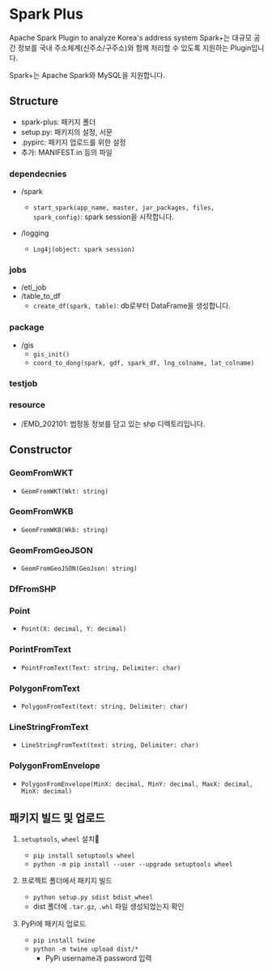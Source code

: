 # Spark Plus
Apache Spark Plugin to analyze Korea's address system
Spark+는 대규모 공간 정보를 국내 주소체계(신주소/구주소)와 함께 처리할 수 있도록 지원하는 Plugin입니다.

Spark+는 Apache Spark와 MySQL을 지원합니다.

## Structure
- spark-plus: 패키지 폴더
- setup.py: 패키지의 설정, 서문
- .pypirc: 패키지 업로드를 위한 설정
- 추가: MANIFEST.in 등의 파일

### dependecnies
- /spark
   - `start_spark(app_name, master, jar_packages, files, spark_config)`: spark session을 시작합니다.

- /logging
   - `Log4j(object: spark session)`

### jobs
- /etl_job
- /table_to_df
   - `create_df(spark, table)`: db로부터 DataFrame을 생성합니다.

### package 
- /gis
   - `gis_init()`
   - `coord_to_dong(spark, gdf, spark_df, lng_colname, lat_colname)`

### testjob

### resource
- /EMD_202101: 법정동 정보를 담고 있는 shp 디렉토리입니다.

## Constructor

### GeomFromWKT
- `GeomFromWKT(Wkt: string)`
### GeomFromWKB
- `GeomFromWKB(Wkb: string)`
### GeomFromGeoJSON
- `GeomFromGeoJSON(GeoJson: string)`
### DfFromSHP

### Point
- `Point(X: decimal, Y: decimal)`
### PorintFromText
- `PointFromText(Text: string, Delimiter: char)`
### PolygonFromText
- `PolygonFromText(text: string, Delimiter: char)`
### LineStringFromText
- `LineStringFromText(text: string, Delimiter: char)`
### PolygonFromEnvelope
- `PolygonFromEnvelope(MinX: decimal, MinY: decimal, MaxX: decimal, MinX: decimal)`

## 패키지 빌드 및 업로드
1. `setuptools`, `wheel` 설치
   - `pip install setuptools wheel`
   - `python -m pip install --user --upgrade setuptools wheel`
  
2. 프로젝트 폴더에서 패키지 빌드
   - `python setup.py sdist bdist_wheel`
   - dist 폴더에 `.tar.gz`, `.whl` 파일 생성되었는지 확인

3. PyPi에 패키지 업로드
   - `pip install twine`
   - `python -m twine upload dist/*`
      - PyPi username과 password 입력
